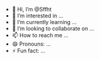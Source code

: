 - 👋 Hi, I’m @Sffht
- 👀 I’m interested in ...
- 🌱 I’m currently learning ...
- 💞️ I’m looking to collaborate on ...
- 📫 How to reach me ...
- 😄 Pronouns: ...
- ⚡ Fun fact: ...

<!---
Sffht/Sffht is a ✨ special ✨ repository because its `README.md` (this file) appears on your GitHub profile.
You can click the Preview link to take a look at your changes.
--->
